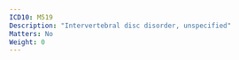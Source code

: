 ```yaml
---
ICD10: M519
Description: "Intervertebral disc disorder, unspecified"
Matters: No
Weight: 0
---
```


